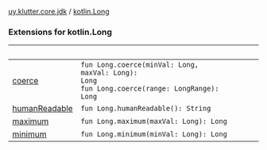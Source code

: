 [uy.klutter.core.jdk](../index.md) / [kotlin.Long](.)


### Extensions for kotlin.Long

|&nbsp;|&nbsp;|
|---|---|
| [coerce](coerce.md) | <code>fun Long.coerce(minVal: Long, maxVal: Long): Long</code><br/><code>fun Long.coerce(range: LongRange): Long</code><br/> |
| [humanReadable](human-readable.md) | <code>fun Long.humanReadable(): String</code><br/> |
| [maximum](maximum.md) | <code>fun Long.maximum(maxVal: Long): Long</code><br/> |
| [minimum](minimum.md) | <code>fun Long.minimum(minVal: Long): Long</code><br/> |

